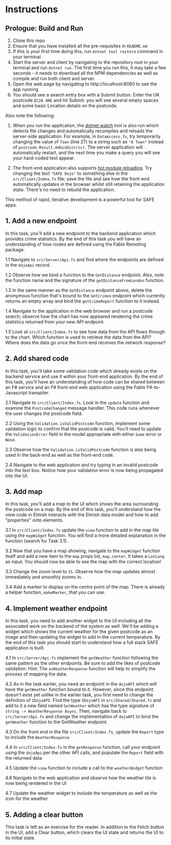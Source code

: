 # Instructions

## Prologue: Build and Run
1. Clone this repo
1. Ensure that you have installed all the pre-requisites in `README.md`
1. If this is your first time doing this, run `dotnet tool restore` command in your terminal.
1. Start the server and client by navigating to the repository root in your terminal and run `dotnet run`. The first time you run this, it may take a few seconds - it needs to download all the NPM dependencies as well as compile and run both client and server.
1. Open the web page by navigating to http://localhost:8080 to see the app running
1. You should see a search entry box with a Submit button. Enter the UK postcode `EC2A 4NE` and hit Submit: you will see several empty spaces and some basic Location details on the postcode.

Also note the following:

1. When you run the application, the [dotnet watch](https://docs.microsoft.com/en-us/aspnet/core/tutorials/dotnet-watch) tool is also run which detects file changes and automatically recompiles and reloads the server-side application. For example, in `DataAccess.fs`, try temporarily changing the value of `Town` (line 27) to a string such as `"A Town"` instead of `postcode.Result.AdminDistrict`. The server  application will automatically restart, and the next time you make a query you will see your hard-coded text appear.

1. The front-end application also supports [hot module reloading](https://webpack.js.org/concepts/hot-module-replacement/). Try changing the text `"SAFE Dojo"` to something else in the `src/Client/Index.fs` file; save the file and see how the front-end automatically updates in the browser whilst still retaining the application state. There's no need to rebuild the application.

This method of rapid, iterative development is a powerful tool for SAFE apps.

## 1. Add a new endpoint

In this task, you'll add a new endpoint to the backend application which provides crime statistics. By the end of this task you will have an understanding of how routes are defined using the Fable Remoting package.

1.1 Navigate to `src/Server/Api.fs` and find where the endpoints are defined in the `dojoApi` record.

1.2 Observe how we bind a function to the `GetDistance` endpoint. Also, note the function name and the signature of the `getDistanceFromLondon` function.

1.3 In the same manner as the `GetDistance` endpoint above, delete the anonymous function that's bound to the `GetCrimes` endpoint which currently returns an empty array and bind the `getCrimeReport` function to it instead.

1.4 Navigate to the application in the web browser and run a postcode search; observe how the chart has now appeared rendering the crime statistics returned from your new API endpoint.

1.5 Look at `src/Client/Index.fs` to see how data from the API flows through to the chart. Which function is used to retrieve the data from the API? Where does the data go once the front-end receives the network response?

## 2. Add shared code

In this task, you'll take some validation code which already exists on the backend service and use it within your front-end application. By the end of this task, you'll have an understanding of how code can be shared between an F# service and an F# front-end web application using the Fable F#-to-Javascript transpiler.

2.1 Navigate to `src/Client/Index.fs`. Look in the `update` function and examine the `PostcodeChanged` message handler. This code runs whenever the user changes the postcode field.

2.2 Using the `Validation.isValidPostcode` function, implement some validation logic to confirm that the postcode is valid. You'll need to update the `ValidationError` field in the model appropriate with either `Some` error or `None`.

2.3 Observe how the `Validation.isValidPostcode` function is also being used in the back-end as well as the front-end code.

2.4 Navigate to the web application and try typing in an invalid postcode into the text box. Notice how your validation error is now being propagated into the UI.

## 3. Add map

In this task, you'll add a map to the UI which shows the area surrounding the postcode on a map. By the end of this task, you'll understand how the view code in Elmish interacts with the Elmish data model and how to add "properties" onto elements.

3.1 In `src/Client/Index.fs` update the `view` function to add in the map tile using the `mapWidget` function. You will find a more detailed explanation in the function (search for Task 3.1).

3.2 Now that you have a map showing, navigate to the `mapWidget` function itself and add a new item to the `map` props list, `map.center`. It takes a `LatLong` as input. You should now be able to see the map with the correct location!

3.3 Change the zoom level to `15`. Observe how the map updates almost immediately and smoothly zooms in.

3.4 Add a marker to display on the centre point of the map. There is already a helper function, `makeMarker`, that you can use.

## 4. Implement weather endpoint

In this task, you need to add another widget to the UI including all the associated work on the backend of the system as well. We'll be adding a widget which shows the current weather for the given postcode as an image and then updating the widget to add in the current temperature. By the end of this task you should start to understand how a full stack SAFE application is built.

4.1 In `src/Server/Api.fs` implement the `getWeather` function following the same pattern as the other endpoints. Be sure to add the likes of postcode validation. Hint: The `asWeatherResponse` function will help to simplify the process of mapping the data.

4.2 As in the task earlier, you need an endpoint in the `dojoAPI` which will have the `getWeather` function bound to it. However, since this endpoint doesn't exist yet unlike in the earlier task, you first need to change the definition of `IDojoAPI`. Find the type `IDojoAPI` in `src/Shared/Shared.fs` and add to it a new field named `GetWeather` which has the type signature of `string -> WeatherResponse Async`. Then, navigate back to `src/Server/Api.fs` and change the implementation of `dojoAPI` to bind the `getWeather` function to the GetWeather endpoint.

4.3 On the front end in the file `src/Client/Index.fs`, update the `Report` type to include the `WeatherResponse`

4.4 In `src/Client/Index.fs` in the `getResponse` function, call your endpoint using the `dojoApi` per the other API calls, and populate the `Report` field with the returned data

4.5 Update the `view` function to include a call to the `weatherWidget` function

4.6 Navigate to the web application and observe how the weather tile is now being rendered in the UI

4.7 Update the weather widget to include the temperature as well as the icon for the weather

## 5. Adding a clear button

This task is left as an exercise for the reader. In addition to the Fetch button in the UI, add a Clear button, which clears the UI state and returns the UI to its initial state.
